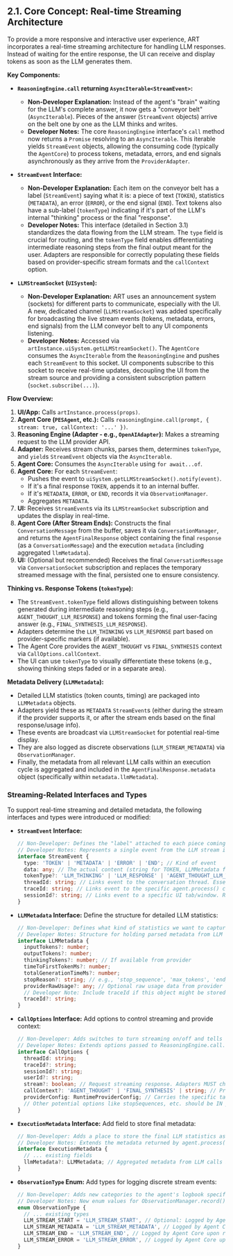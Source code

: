 ## 2.1. Core Concept: Real-time Streaming Architecture

To provide a more responsive and interactive user experience, ART incorporates a real-time streaming architecture for handling LLM responses. Instead of waiting for the entire response, the UI can receive and display tokens as soon as the LLM generates them.

**Key Components:**

*   **`ReasoningEngine.call` returning `AsyncIterable<StreamEvent>`:**
    *   **Non-Developer Explanation:** Instead of the agent's "brain" waiting for the LLM's complete answer, it now gets a "conveyor belt" (`AsyncIterable`). Pieces of the answer (`StreamEvent` objects) arrive on the belt one by one as the LLM thinks and writes.
    *   **Developer Notes:** The core `ReasoningEngine` interface's `call` method now returns a `Promise` resolving to an `AsyncIterable`. This iterable yields `StreamEvent` objects, allowing the consuming code (typically the `AgentCore`) to process tokens, metadata, errors, and end signals asynchronously as they arrive from the `ProviderAdapter`.

*   **`StreamEvent` Interface:**
    *   **Non-Developer Explanation:** Each item on the conveyor belt has a label (`StreamEvent`) saying what it is: a piece of text (`TOKEN`), statistics (`METADATA`), an error (`ERROR`), or the end signal (`END`). Text tokens also have a sub-label (`tokenType`) indicating if it's part of the LLM's internal "thinking" process or the final "response".
    *   **Developer Notes:** This interface (detailed in Section 3.1) standardizes the data flowing from the LLM stream. The `type` field is crucial for routing, and the `tokenType` field enables differentiating intermediate reasoning steps from the final output meant for the user. Adapters are responsible for correctly populating these fields based on provider-specific stream formats and the `callContext` option.

*   **`LLMStreamSocket` (`UISystem`):**
    *   **Non-Developer Explanation:** ART uses an announcement system (sockets) for different parts to communicate, especially with the UI. A new, dedicated channel (`LLMStreamSocket`) was added specifically for broadcasting the live stream events (tokens, metadata, errors, end signals) from the LLM conveyor belt to any UI components listening.
    *   **Developer Notes:** Accessed via `artInstance.uiSystem.getLLMStreamSocket()`. The `AgentCore` consumes the `AsyncIterable` from the `ReasoningEngine` and pushes each `StreamEvent` to this socket. UI components subscribe to this socket to receive real-time updates, decoupling the UI from the stream source and providing a consistent subscription pattern (`socket.subscribe(...)`).

**Flow Overview:**

1.  **UI/App:** Calls `artInstance.process(props)`.
2.  **Agent Core (`PESAgent`, etc.):** Calls `reasoningEngine.call(prompt, { stream: true, callContext: '...' })`.
3.  **Reasoning Engine (Adapter - e.g., `OpenAIAdapter`):** Makes a streaming request to the LLM provider API.
4.  **Adapter:** Receives stream chunks, parses them, determines `tokenType`, and `yield`s `StreamEvent` objects via the `AsyncIterable`.
5.  **Agent Core:** Consumes the `AsyncIterable` using `for await...of`.
6.  **Agent Core:** For each `StreamEvent`:
    *   Pushes the event to `uiSystem.getLLMStreamSocket().notify(event)`.
    *   If it's a final response `TOKEN`, appends it to an internal buffer.
    *   If it's `METADATA`, `ERROR`, or `END`, records it via `ObservationManager`.
    *   Aggregates `METADATA`.
7.  **UI:** Receives `StreamEvent`s via its `LLMStreamSocket` subscription and updates the display in real-time.
8.  **Agent Core (After Stream Ends):** Constructs the final `ConversationMessage` from the buffer, saves it via `ConversationManager`, and returns the `AgentFinalResponse` object containing the final `response` (as a `ConversationMessage`) and the execution `metadata` (including aggregated `llmMetadata`).
9.  **UI:** (Optional but recommended) Receives the final `ConversationMessage` via `ConversationSocket` subscription and replaces the temporary streamed message with the final, persisted one to ensure consistency.

**Thinking vs. Response Tokens (`tokenType`):**

*   The `StreamEvent.tokenType` field allows distinguishing between tokens generated during intermediate reasoning steps (e.g., `AGENT_THOUGHT_LLM_RESPONSE`) and tokens forming the final user-facing answer (e.g., `FINAL_SYNTHESIS_LLM_RESPONSE`).
*   Adapters determine the `LLM_THINKING` vs `LLM_RESPONSE` part based on provider-specific markers (if available).
*   The Agent Core provides the `AGENT_THOUGHT` vs `FINAL_SYNTHESIS` context via `CallOptions.callContext`.
*   The UI can use `tokenType` to visually differentiate these tokens (e.g., showing thinking steps faded or in a separate area).

**Metadata Delivery (`LLMMetadata`):**

*   Detailed LLM statistics (token counts, timing) are packaged into `LLMMetadata` objects.
*   Adapters yield these as `METADATA` `StreamEvent`s (either during the stream if the provider supports it, or after the stream ends based on the final response/usage info).
*   These events are broadcast via `LLMStreamSocket` for potential real-time display.
*   They are also logged as discrete observations (`LLM_STREAM_METADATA`) via `ObservationManager`.
*   Finally, the metadata from all relevant LLM calls within an execution cycle is aggregated and included in the `AgentFinalResponse.metadata` object (specifically within `metadata.llmMetadata`).

### Streaming-Related Interfaces and Types

To support real-time streaming and detailed metadata, the following interfaces and types were introduced or modified:

*   **`StreamEvent` Interface:**
    ```typescript
    // Non-Developer: Defines the "label" attached to each piece coming from the LLM stream, saying what it is.
    // Developer Notes: Represents a single event from the LLM stream iterator. Should be defined in src/types/index.ts.
    interface StreamEvent {
      type: 'TOKEN' | 'METADATA' | 'ERROR' | 'END'; // Kind of event
      data: any; // The actual content (string for TOKEN, LLMMetadata for METADATA, Error for ERROR)
      tokenType?: 'LLM_THINKING' | 'LLM_RESPONSE' | 'AGENT_THOUGHT_LLM_THINKING' | 'AGENT_THOUGHT_LLM_RESPONSE' | 'FINAL_SYNTHESIS_LLM_THINKING' | 'FINAL_SYNTHESIS_LLM_RESPONSE'; // Specific kind of token
      threadId: string; // Links event to the conversation thread. Essential for routing and context.
      traceId: string; // Links event to the specific agent.process() call. Essential for debugging and correlation.
      sessionId?: string; // Links event to a specific UI tab/window. Recommended for multi-session scenarios.
    }
    ```

*   **`LLMMetadata` Interface:** Define the structure for detailed LLM statistics:
    ```typescript
    // Non-Developer: Defines what kind of statistics we want to capture about the LLM's work (like token counts).
    // Developer Notes: Structure for holding parsed metadata from LLM responses/streams. Should be defined in src/types/index.ts.
    interface LLMMetadata {
      inputTokens?: number;
      outputTokens?: number;
      thinkingTokens?: number; // If available from provider
      timeToFirstTokenMs?: number;
      totalGenerationTimeMs?: number;
      stopReason?: string; // e.g., 'stop_sequence', 'max_tokens', 'end_turn'
      providerRawUsage?: any; // Optional raw usage data from provider for extensibility
      // Developer Note: Include traceId if this object might be stored or passed independently.
      traceId?: string;
    }
    ```

*   **`CallOptions` Interface:** Add options to control streaming and provide context:
    ```typescript
    // Non-Developer: Adds switches to turn streaming on/off and tells the LLM call whether it's for an internal "thought" or the final answer.
    // Developer Notes: Extends options passed to ReasoningEngine.call. Defined in src/types/index.ts.
    interface CallOptions {
      threadId: string;
      traceId?: string;
      sessionId?: string;
      userId?: string;
      stream?: boolean; // Request streaming response. Adapters MUST check this.
      callContext?: 'AGENT_THOUGHT' | 'FINAL_SYNTHESIS' | string; // Provides context for tokenType determination by the adapter. Agent Core MUST provide this.
      providerConfig: RuntimeProviderConfig; // Carries the specific target + config for this call. Agent Core MUST provide this.
      // Other potential options like stopSequences, etc. should be IN providerConfig.adapterOptions
    }
    ```

*   **`ExecutionMetadata` Interface:** Add field to store final metadata:
    ```typescript
    // Non-Developer: Adds a place to store the final LLM statistics associated with the agent's overall response.
    // Developer Notes: Extends the metadata returned by agent.process(). Defined in src/types/index.ts.
    interface ExecutionMetadata {
      // ... existing fields
      llmMetadata?: LLMMetadata; // Aggregated metadata from LLM calls in the execution. Agent Core MUST populate this.
    }
    ```

*   **`ObservationType` Enum:** Add types for logging discrete stream events:
    ```typescript
    // Non-Developer: Adds new categories to the agent's logbook specifically for important streaming events.
    // Developer Notes: New enum values for ObservationManager.record(). Defined in src/types/index.ts.
    enum ObservationType {
      // ... existing types
      LLM_STREAM_START = 'LLM_STREAM_START', // Optional: Logged by Agent Core when iterator consumption begins.
      LLM_STREAM_METADATA = 'LLM_STREAM_METADATA', // Logged by Agent Core upon receiving METADATA event. Content should be LLMMetadata.
      LLM_STREAM_END = 'LLM_STREAM_END', // Logged by Agent Core upon receiving END event.
      LLM_STREAM_ERROR = 'LLM_STREAM_ERROR', // Logged by Agent Core upon receiving ERROR event. Content should be Error object or message.
    }
    ```